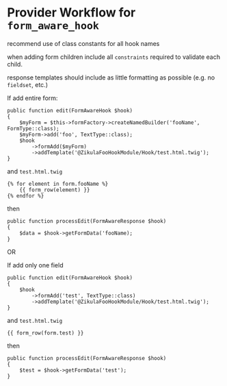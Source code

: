 Provider Workflow for `form_aware_hook`
=======================================

recommend use of class constants for all hook names

when adding form children include all `constraints` required to validate each child.

response templates should include as little formatting as possible (e.g. no `fieldset`, etc.)

If add entire form:

    public function edit(FormAwareHook $hook)
    {
        $myForm = $this->formFactory->createNamedBuilder('fooName', FormType::class);
        $myForm->add('foo', TextType::class);
        $hook
            ->formAdd($myForm)
            ->addTemplate('@ZikulaFooHookModule/Hook/test.html.twig');
    }

and `test.html.twig`

    {% for element in form.fooName %}
        {{ form_row(element) }}
    {% endfor %}

then

    public function processEdit(FormAwareResponse $hook)
    {
        $data = $hook->getFormData('fooName);
    }

OR

If add only one field

    public function edit(FormAwareHook $hook)
    {
        $hook
            ->formAdd('test', TextType::class)
            ->addTemplate('@ZikulaFooHookModule/Hook/test.html.twig');
    }

and `test.html.twig`

    {{ form_row(form.test) }}

then

    public function processEdit(FormAwareResponse $hook)
    {
        $test = $hook->getFormData('test');
    }
